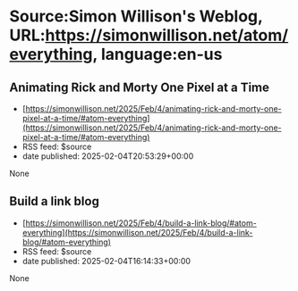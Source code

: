 # Source:Simon Willison's Weblog, URL:https://simonwillison.net/atom/everything, language:en-us

## Animating Rick and Morty One Pixel at a Time
 - [https://simonwillison.net/2025/Feb/4/animating-rick-and-morty-one-pixel-at-a-time/#atom-everything](https://simonwillison.net/2025/Feb/4/animating-rick-and-morty-one-pixel-at-a-time/#atom-everything)
 - RSS feed: $source
 - date published: 2025-02-04T20:53:29+00:00

None

## Build a link blog
 - [https://simonwillison.net/2025/Feb/4/build-a-link-blog/#atom-everything](https://simonwillison.net/2025/Feb/4/build-a-link-blog/#atom-everything)
 - RSS feed: $source
 - date published: 2025-02-04T16:14:33+00:00

None

